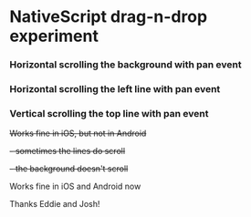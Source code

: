 # NativeScript drag-n-drop experiment

### Horizontal scrolling the background with pan event
### Horizontal scrolling the left line with pan event
### Vertical scrolling the top line with pan event



<strike>Works fine in iOS, but not in Android</strike>

<strike>- sometimes the lines do scroll</strike>

<strike>- the background doesn't scroll</strike>

Works fine in iOS and Android now

Thanks Eddie and Josh!

<img src="https://github.com/rowdyrabouw/graph/blob/master/app/assets/img/graph.gif" alt=""/>
